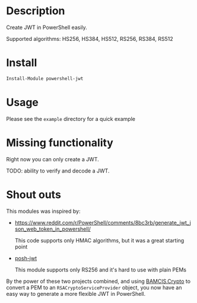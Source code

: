 # Description

Create JWT in PowerShell easily.

Supported algorithms: HS256, HS384, HS512, RS256, RS384, RS512

# Install

```powershell
Install-Module powershell-jwt
```

# Usage

Please see the `example` directory for a quick example

# Missing functionality

Right now you can only create a JWT.

TODO: ability to verify and decode a JWT.

# Shout outs

This modules was inspired by:

* https://www.reddit.com/r/PowerShell/comments/8bc3rb/generate_jwt_json_web_token_in_powershell/

    This code supports only HMAC algorithms, but it was a great starting point

* [posh-jwt](https://github.com/SP3269/posh-jwt)

    This module supports only RS256 and it's hard to use with plain PEMs

By the power of these two projects combined, and using [BAMCIS.Crypto](https://github.com/bamcisnetworks/BAMCIS.Crypto)
to convert a PEM to an `RSACryptoServiceProvider` object, you now have an easy way to generate a more flexible JWT in PowerShell.
